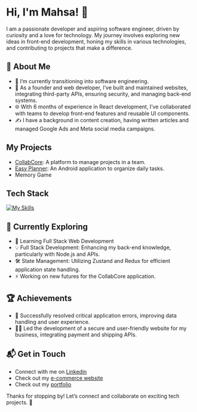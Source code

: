 # Hi, I'm Mahsa! 👋

I am a passionate developer and aspiring software engineer, driven by curiosity and a love for technology. My journey involves exploring new ideas in front-end development, honing my skills in various technologies, and contributing to projects that make a difference.


## 🚀 About Me

- 🔭 I’m currently transitioning into software engineering.
- 📝 As a founder and web developer, I’ve built and maintained websites, integrating third-party APIs, ensuring security, and managing back-end systems.
- 🌐 With 6 months of experience in React development, I’ve collaborated with teams to develop front-end features and reusable UI components.
- ✍️ I have a background in content creation, having written articles and managed Google Ads and Meta social media campaigns.

## My Projects

- [CollabCore](https://collabcore-d3ae2.firebaseapp.com/login): A platform to manage projects in a team.
- [Easy Planner](https://play.google.com/store/apps/details?id=com.easy.planner): An Android application to organize daily tasks.
- Memory Game

## Tech Stack
[![My Skills](https://skillicons.dev/icons?i=js,html,css,react,wordpress,firebase,nodejs)](https://skillicons.dev)

## 🌱 Currently Exploring

- 🚀 Learning Full Stack Web Development
- 💡 Full Stack Development: Enhancing my back-end knowledge, particularly with Node.js and APIs.
- 🛠️ State Management: Utilizing Zustand and Redux for efficient application state handling.
- ⚡ Working on new futures for the CollabCore application.

 ## 🏆 Achievements

- 🌟 Successfully resolved critical application errors, improving data handling and user experience.
- 👨‍💻 Led the development of a secure and user-friendly website for my business, integrating payment and shipping APIs.

## 📬 Get in Touch

- Connect with me on [Linkedin](https://www.linkedin.com/in/mahsa-pesaran/)
- Check out my [e-commerce website](https://hunar.com.au/)
- Check out my [portfolio](http://mahsapesaran.com/)



Thanks for stopping by! Let’s connect and collaborate on exciting tech projects. 🚀



<!--

Here are some ideas to get you started:

- 🔭 I’m currently working on ...
- 🌱 I’m currently learning ...
- 👯 I’m looking to collaborate on ...
- 🤔 I’m looking for help with ...
- 💬 Ask me about ...
- 📫 How to reach me: ...
- 😄 Pronouns: ...
- ⚡ Fun fact: ...
-->
